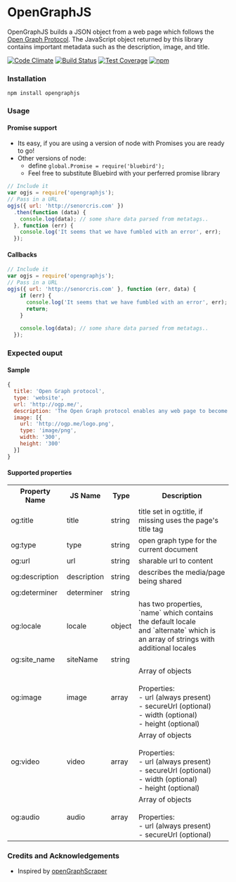 # OpenGraphJS

OpenGraphJS builds a JSON object from a web page which follows the [Open Graph Protocol](http://ogp.me). The JavaScript object returned by this library contains important metadata such as the description, image, and title.

[![Code Climate](https://codeclimate.com/github/senorcris/opengraphjs/badges/gpa.svg)](https://codeclimate.com/github/senorcris/opengraphjs)
[![Build Status](https://travis-ci.org/senorcris/opengraphjs.svg)](https://travis-ci.org/senorcris/opengraphjs)
[![Test Coverage](https://codeclimate.com/github/senorcris/opengraphjs/badges/coverage.svg)](https://codeclimate.com/github/senorcris/opengraphjs)
[![npm](https://img.shields.io/npm/v/npm.svg)](https://www.npmjs.com/package/opengraphjs)


### Installation
```
npm install opengraphjs
```

### Usage

#### Promise support
- Its easy, if you are using a version of node with Promises you are ready to go!
- Other versions of node:
  - define `global.Promise = require('bluebird');`
  - Feel free to substitute Bluebird with your perferred promise library

```js
// Include it
var ogjs = require('opengraphjs');
// Pass in a URL
ogjs({ url: 'http://senorcris.com' })
  .then(function (data) {
    console.log(data); // some share data parsed from metatags..
  }, function (err) {
    console.log('It seems that we have fumbled with an error', err);
  });
```

#### Callbacks
```js
// Include it
var ogjs = require('opengraphjs');
// Pass in a URL
ogjs({ url: 'http://senorcris.com' }, function (err, data) {
    if (err) {
      console.log('It seems that we have fumbled with an error', err);
      return;
    }
    
    console.log(data); // some share data parsed from metatags..
  });
```

### Expected ouput

#### Sample
```js
{ 
  title: 'Open Graph protocol',
  type: 'website',
  url: 'http://ogp.me/',
  description: 'The Open Graph protocol enables any web page to become a rich object in a social graph.',
  image: [{ 
    url: 'http://ogp.me/logo.png',
    type: 'image/png',
    width: '300',
    height: '300' 
  }]
}
```

#### Supported properties
<table class="tg">
  <tr>
    <th class="tg-031e">Property Name</th>
    <th class="tg-031e">JS Name</th>
    <th class="tg-031e">Type</th>
    <th class="tg-031e">Description</th>
  </tr>
  <tr>
    <td class="tg-031e">og:title</td>
    <td class="tg-031e">title</td>
    <td class="tg-031e">string</td>
    <td class="tg-031e">title set in og:title, if missing uses the page's title tag </td>
  </tr>
  <tr>
    <td class="tg-031e">og:type</td>
    <td class="tg-031e">type</td>
    <td class="tg-031e">string</td>
    <td class="tg-031e">open graph type for the current document</td>
  </tr>
  <tr>
    <td class="tg-031e">og:url</td>
    <td class="tg-031e">url</td>
    <td class="tg-031e">string</td>
    <td class="tg-031e">sharable url to content</td>
  </tr>
  <tr>
    <td class="tg-031e">og:description</td>
    <td class="tg-031e">description</td>
    <td class="tg-031e">string</td>
    <td class="tg-031e">describes the media/page being shared</td>
  </tr>
  <tr>
    <td class="tg-031e">og:determiner</td>
    <td class="tg-031e">determiner</td>
    <td class="tg-031e">string</td>
    <td class="tg-031e"></td>
  </tr>
  <tr>
    <td class="tg-031e">og:locale</td>
    <td class="tg-031e">locale</td>
    <td class="tg-031e">object</td>
    <td class="tg-031e">has two properties, `name` which contains the default locale <br>and `alternate` which is an array of strings with additional locales</td>
  </tr>
  <tr>
    <td class="tg-031e">og:site_name</td>
    <td class="tg-031e">siteName</td>
    <td class="tg-031e">string</td>
    <td class="tg-031e"></td>
  </tr>
  <tr>
    <td class="tg-031e">og:image</td>
    <td class="tg-031e">image</td>
    <td class="tg-031e">array</td>
    <td class="tg-031e">Array of objects <br><br>Properties:<br>- url (always present)<br>- secureUrl (optional)<br>- width (optional)<br>- height (optional)</td>
  </tr>
  <tr>
    <td class="tg-031e">og:video</td>
    <td class="tg-031e">video</td>
    <td class="tg-031e">array</td>
    <td class="tg-031e">Array of objects <br><br>Properties:<br>- url (always present)<br>- secureUrl (optional)<br>- width (optional)<br>- height (optional)</td>
  </tr>
  <tr>
    <td class="tg-031e">og:audio</td>
    <td class="tg-031e">audio</td>
    <td class="tg-031e">array</td>
    <td class="tg-031e">Array of objects <br><br>Properties:<br>- url (always present)<br>- secureUrl (optional)</td>
  </tr>
</table>

### Credits and Acknowledgements
- Inspired by [openGraphScraper ](https://github.com/jshemas/openGraphScraper)

